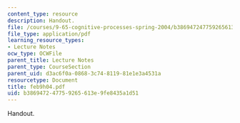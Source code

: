 ```yaml
---
content_type: resource
description: Handout.
file: /courses/9-65-cognitive-processes-spring-2004/b386947247759265613e9fe8435a1d51_feb9h04.pdf
file_type: application/pdf
learning_resource_types:
- Lecture Notes
ocw_type: OCWFile
parent_title: Lecture Notes
parent_type: CourseSection
parent_uid: d3ac6f0a-0868-3c74-8119-81e1e3a4531a
resourcetype: Document
title: feb9h04.pdf
uid: b3869472-4775-9265-613e-9fe8435a1d51
---
```

Handout.

